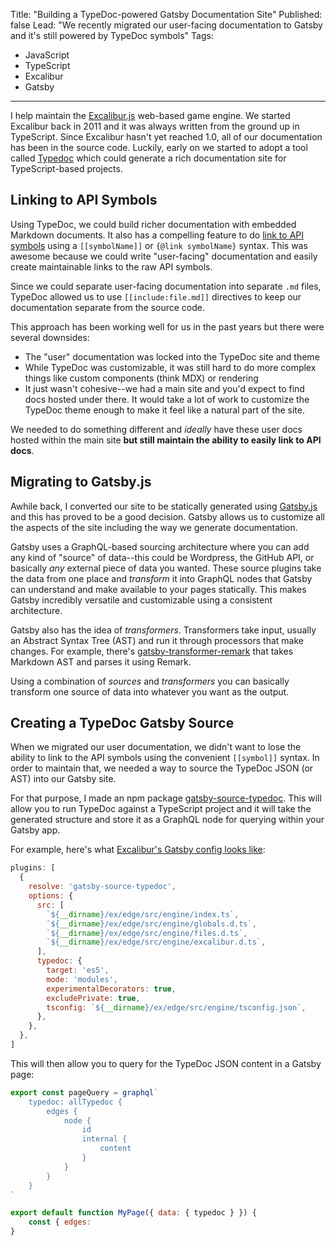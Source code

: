 Title: "Building a TypeDoc-powered Gatsby Documentation Site"
Published: false
Lead: "We recently migrated our user-facing documentation to Gatsby and it's still powered by TypeDoc symbols"
Tags:
- JavaScript
- TypeScript
- Excalibur
- Gatsby
---

I help maintain the [Excalibur.js](https://excaliburjs.com) web-based game engine. We started Excalibur back in 2011 and it was always written from the ground up in TypeScript. Since Excalibur hasn't yet reached 1.0, all of our documentation has been in the source code. Luckily, early on we started to adopt a tool called [Typedoc](https://typedoc.org) which could generate a rich documentation site for TypeScript-based projects.

## Linking to API Symbols

Using TypeDoc, we could build richer documentation with embedded Markdown documents. It also has a compelling feature to do [link to API symbols](http://typedoc.org/guides/doccomments/#symbol-references) using a `[[symbolName]]` or `{@link symbolName}` syntax. This was awesome because we could write "user-facing" documentation and easily create maintainable links to the raw API symbols.

Since we could separate user-facing documentation into separate `.md` files, TypeDoc allowed us to use `[[include:file.md]]` directives to keep our documentation separate from the source code.

This approach has been working well for us in the past years but there were several downsides:

- The "user" documentation was locked into the TypeDoc site and theme
- While TypeDoc was customizable, it was still hard to do more complex things like custom components (think MDX) or rendering
- It just wasn't cohesive--we had a main site and you'd expect to find docs hosted under there. It would take a lot of work to customize the TypeDoc theme enough to make it feel like a natural part of the site.

We needed to do something different and _ideally_ have these user docs hosted within the main site **but still maintain the ability to easily link to API docs**.

## Migrating to Gatsby.js

 Awhile back, I converted our site to be statically generated using [Gatsby.js](https://gatsbyjs.org) and this has proved to be a good decision. Gatsby allows us to customize all the aspects of the site including the way we generate documentation.

Gatsby uses a GraphQL-based sourcing architecture where you can add any kind of "source" of data--this could be Wordpress, the GitHub API, or basically _any_ external piece of data you wanted. These source plugins take the data from one place and _transform_ it into GraphQL nodes that Gatsby can understand and make available to your pages statically. This makes Gatsby incredibly versatile and customizable using a consistent architecture.

Gatsby also has the idea of _transformers_. Transformers take input, usually an Abstract Syntax Tree (AST) and run it through processors that make changes. For example, there's [gatsby-transformer-remark]([https://www.gatsbyjs.org/packages/gatsby-transformer-remark/](https://www.gatsbyjs.org/packages/gatsby-transformer-remark/)) that takes Markdown AST and parses it using Remark.

Using a combination of _sources_ and _transformers_ you can basically transform one source of data into whatever you want as the output.

## Creating a TypeDoc Gatsby Source

When we migrated our user documentation, we didn't want to lose the ability to link to the API symbols using the convenient `[[symbol]]` syntax. In order to maintain that, we needed a way to source the TypeDoc JSON (or AST) into our Gatsby site.

For that purpose, I made an npm package [gatsby-source-typedoc](https://npmjs.com/package/gatsby-source-typedoc). This will allow you to run TypeDoc against a TypeScript project and it will take the generated structure and store it as a GraphQL node for querying within your Gatsby app.

For example, here's what [Excalibur's Gatsby config looks like](https://github.com/excaliburjs/excaliburjs.github.io/blob/site/gatsby-config.js#L10):

```js
plugins: [
  {
    resolve: 'gatsby-source-typedoc',
    options: {
      src: [
        `${__dirname}/ex/edge/src/engine/index.ts`,
        `${__dirname}/ex/edge/src/engine/globals.d.ts`,
        `${__dirname}/ex/edge/src/engine/files.d.ts`,
        `${__dirname}/ex/edge/src/engine/excalibur.d.ts`,
      ],
      typedoc: {
        target: 'es5',
        mode: 'modules',
        experimentalDecorators: true,
        excludePrivate: true,
        tsconfig: `${__dirname}/ex/edge/src/engine/tsconfig.json`,
      },
    },
  },
]
```

This will then allow you to query for the TypeDoc JSON content in a Gatsby page:

```js
export const pageQuery = graphql`
	typedoc: allTypedoc {
		edges {
			node {
				id
				internal {
					content
				}
			}
		}
	}
`

export default function MyPage({ data: { typedoc } }) {
	const { edges:
}
```
<!--stackedit_data:
eyJoaXN0b3J5IjpbLTg5MDYyOTk0LC05NzI5MDg5NjIsLTY3OT
E3OTEyXX0=
-->